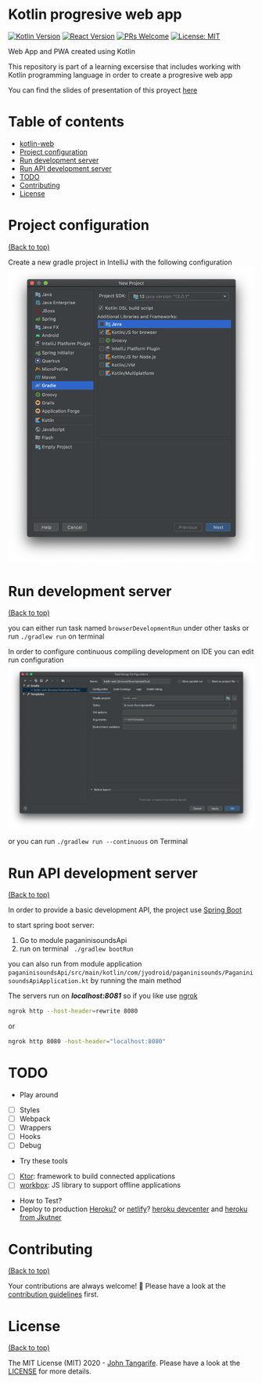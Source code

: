 # Kotlin progresive web app

[![Kotlin Version](https://img.shields.io/badge/Kotlin-1.3.72-Blue.svg)](https://kotlinlang.org/) [![React Version](https://img.shields.io/badge/React-16.13.1-brightgreen)](https://reactjs.org/) [![PRs Welcome](https://img.shields.io/badge/PRs-welcome-brightgreen.svg?style=shields)](http://makeapullrequest.com) [![License: MIT](https://img.shields.io/badge/License-MIT-yellow.svg)](https://opensource.org/licenses/MIT)

Web App and PWA created using Kotlin

This repository is part of a learning excersise that includes working with Kotlin programming language in order to create a progresive web app

You can find the slides of presentation of this proyect [here](https://docs.google.com/presentation/d/1i6Zesc97qfyi4hsc_30FbNOIq4PcyTD1IdHMwUYRv9k/edit?usp=sharing)

 <!-- ![image](https://user-images.githubusercontent.com/17109060/32149040-04f3125c-bd25-11e7-8003-66fd29bc18d4.png)

*If you're interested in knowing the powerlevel9k configuration to get this prompt, have a look at [this gist](https://gist.github.com/athityakumar/1bd5e9e24cd2a1891565573a893993eb).* -->

# Table of contents

- [kotlin-web](#kotlin-web)
- [Project configuration](#project-configuration)
- [Run development server](#run-development-server)
- [Run API development server](#run-api-development-server)
- [TODO](#TODO)
- [Contributing](#contributing)
- [License](#license)

# Project configuration
[(Back to top)](#table-of-contents)

Create a new gradle project in IntelliJ with the following configuration
![image](images/project-creation.png)

# Run development server
[(Back to top)](#table-of-contents)

you can either run task named `browserDevelopmentRun` under other tasks or run `./gradlew run` on terminal

In order to configure continuous compiling development on IDE you can edit run configuration
![image](images/run-configuration.png)

or you can run `./gradlew run --continuous` on Terminal

# Run API development server
[(Back to top)](#table-of-contents)

In order to provide a basic development API, the project use [Spring Boot](https://spring.io/projects/spring-boot)

to start spring boot server:
1. Go to module paganinisoundsApi
2. run on terminal ` ./gradlew bootRun` 

you can also run from module application `paganinisoundsApi/src/main/kotlin/com/jyodroid/paganinisounds/PaganinisoundsApiApplication.kt` by running the main method

The servers run on ***localhost:8081*** so if you like use [ngrok](https://ngrok.com/) 
```bash
ngrok http --host-header=rewrite 8080
``` 
or
```bash
ngrok http 8080 -host-header="localhost:8080"
```
# TODO
+ Play around
 -[ ] Styles
 -[ ] Webpack
 -[ ] Wrappers
 -[ ] Hooks
 -[ ] Debug
+ Try these tools
 -[ ] [Ktor](https://ktor.io/quickstart/index.html): framework to build connected applications 
 -[ ] [workbox](https://developers.google.com/web/tools/workbox): JS library to support offline applications
+ How to Test?
+ Deploy to production [Heroku?](https://play.kotlinlang.org/hands-on/Building%20Web%20Applications%20with%20React%20and%20Kotlin%20JS/09_Deploying_to_Production)
or [netlify](https://www.netlify.com/)? [heroku devcenter](https://devcenter.heroku.com/articles/getting-started-with-kotlin) and [heroku from Jkutner](https://github.com/heroku/kotlin-getting-started)

# Contributing

[(Back to top)](#table-of-contents)

Your contributions are always welcome! :robot: Please have a look at the [contribution guidelines](CONTRIBUTING.md) first.

# License

[(Back to top)](#table-of-contents)

The MIT License (MIT) 2020 - [John Tangarife](https://github.com/jyodroid/). Please have a look at the [LICENSE](LICENSE) for more details.
